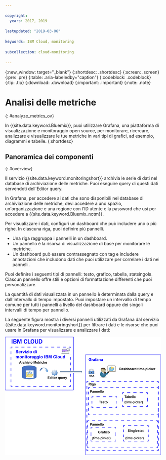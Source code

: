 ```yaml
---

copyright:
  years: 2017, 2019

lastupdated: "2019-03-06"

keywords: IBM Cloud, monitoring

subcollection: cloud-monitoring

---
```


{:new_window: target="_blank"}
{:shortdesc: .shortdesc}
{:screen: .screen}
{:pre: .pre}
{:table: .aria-labeledby="caption"}
{:codeblock: .codeblock}
{:tip: .tip}
{:download: .download}
{:important: .important}
{:note: .note}


# Analisi delle metriche
{: #analyze_metrics_ov}

In {{site.data.keyword.Bluemix}}, puoi utilizzare Grafana, una piattaforma di visualizzazione e monitoraggio open source, per monitorare, ricercare, analizzare e visualizzare le tue metriche in vari tipi di grafici, ad esempio, diagrammi e tabelle. 
{:shortdesc}


## Panoramica dei componenti
{: #overview}

Il servizio {{site.data.keyword.monitoringshort}} archivia le serie di dati nel database di archiviazione delle metriche. Puoi eseguire query di questi dati servendoti dell'Editor query. 

In Grafana, per accedere ai dati che sono disponibili nel database di archiviazione delle metriche, devi accedere a uno spazio, un'organizzazione e una regione con l'ID utente e la password che usi per accedere a {{site.data.keyword.Bluemix_notm}}. 

Per visualizzare i dati, configuri un dashboard che può includere uno o più righe. In ciascuna riga, puoi definire più pannelli. 

* Una riga raggruppa i pannelli in un dashboard. 
* Un pannello è la risorsa di visualizzazione di base per monitorare le metriche. 
* Un dashboard può essere contrassegnato con tag e includere annotazioni che includono dati che puoi utilizzare per correlare i dati nei pannelli.

Puoi definire i seguenti tipi di pannelli: testo, grafico, tabella, statsingola. Ciascun pannello offre stili e opzioni di formattazione differenti che puoi personalizzare. 

La quantità di dati visualizzata in un pannello è determinata dalla query e dall'intervallo di tempo impostato. Puoi impostare un intervallo di tempo comune per tutti i pannelli a livello del dashboard oppure dei singoli intervalli di tempo per pannello.

La seguente figura mostra i diversi pannelli utilizzati da Grafana dal servizio {{site.data.keyword.monitoringshort}} per filtrare i dati e le risorse che puoi usare in Grafana per visualizzare e analizzare i dati:

![Panoramica dei componenti di alto livello delle risorse nel servizio {{site.data.keyword.monitoringlong}} e in Grafana che usi per visualizzare e monitorare le metriche](images/grafana_ov_f1.gif)






